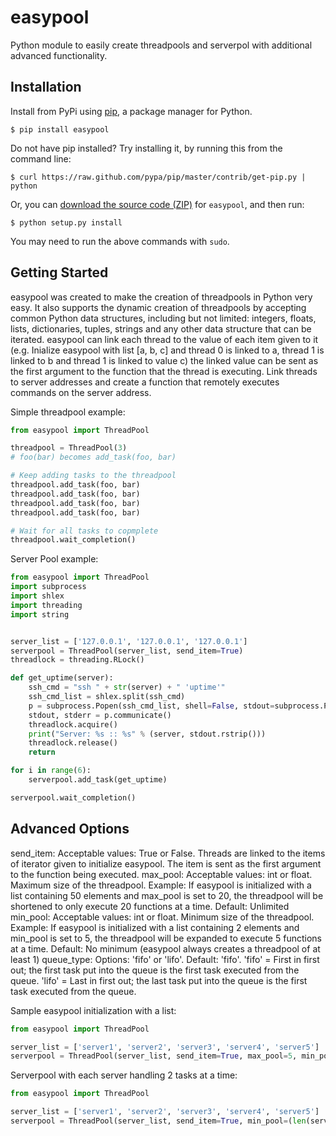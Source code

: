 easypool
========

Python module to easily create threadpools and serverpol with additional advanced functionality.

## Installation

Install from PyPi using [pip](http://www.pip-installer.org/en/latest/), a
package manager for Python.

    $ pip install easypool

Do not have pip installed? Try installing it, by running this from the command
line:

    $ curl https://raw.github.com/pypa/pip/master/contrib/get-pip.py | python

Or, you can [download the source code
(ZIP)](https://github.com/RobertLabonte/easypool/zipball/master "easypool
source code") for `easypool`, and then run:

    $ python setup.py install

You may need to run the above commands with `sudo`.

## Getting Started

easypool was created to make the creation of threadpools in Python very easy.  It
also supports the dynamic creation of threadpools by accepting common Python data
structures, including but not limited: integers, floats, lists, dictionaries, tuples,
strings and any other data structure that can be iterated.  easypool can link each
thread to the value of each item given to it (e.g. Inialize easypool with list
[a, b, c] and thread 0 is linked to a, thread 1 is linked to b and thread 1 is linked
to value c) the linked value can be sent as the first argument to the function that 
the thread is executing.  Link threads to server addresses and create a function 
that remotely executes commands on the server address. 

Simple threadpool example:
```python
from easypool import ThreadPool

threadpool = ThreadPool(3)
# foo(bar) becomes add_task(foo, bar)

# Keep adding tasks to the threadpool
threadpool.add_task(foo, bar)
threadpool.add_task(foo, bar)
threadpool.add_task(foo, bar)
threadpool.add_task(foo, bar)

# Wait for all tasks to copmplete
threadpool.wait_completion()
```

Server Pool example:
```python
from easypool import ThreadPool
import subprocess
import shlex
import threading
import string


server_list = ['127.0.0.1', '127.0.0.1', '127.0.0.1']
serverpool = ThreadPool(server_list, send_item=True)
threadlock = threading.RLock()

def get_uptime(server):
    ssh_cmd = "ssh " + str(server) + " 'uptime'"
    ssh_cmd_list = shlex.split(ssh_cmd)
    p = subprocess.Popen(ssh_cmd_list, shell=False, stdout=subprocess.PIPE, stderr=subprocess.PIPE)
    stdout, stderr = p.communicate()
    threadlock.acquire()
    print("Server: %s :: %s" % (server, stdout.rstrip()))
    threadlock.release()
    return

for i in range(6):
    serverpool.add_task(get_uptime)

serverpool.wait_completion()
```

## Advanced Options

send_item:   Acceptable values: True or False.  Threads are linked to the items of iterator given to 
             initialize easypool.  The item is sent as the first argument to the function being executed. 
max_pool:    Acceptable values: int or float.  Maximum size of the threadpool.  Example: If easypool is 
             initialized with a list containing 50 elements and max_pool is set to 20, the threadpool will 
             be shortened to only execute 20 functions at a time.  Default: Unlimited
min_pool:    Acceptable values: int or float.  Minimum size of the threadpool.  Example: If easypool is 
             initialized with a list containing 2 elements and min_pool is set to 5, the threadpool will 
             be expanded to execute 5 functions at a time.  Default: No minimum (easypool always creates a 
             threadpool of at least 1)
queue_type:  Options: 'fifo' or 'lifo'.  Default: 'fifo'.  'fifo' = First in first out; the first task 
             put into the queue is the first task executed from the queue.  'lifo' = Last in first out;
             the last task put into the queue is the first task executed from the queue.

Sample easypool initialization with a list:
```python
from easypool import ThreadPool

server_list = ['server1', 'server2', 'server3', 'server4', 'server5']
serverpool = ThreadPool(server_list, send_item=True, max_pool=5, min_pool=3, queue_type=lifo)
```

Serverpool with each server handling 2 tasks at a time:
```python
from easypool import ThreadPool

server_list = ['server1', 'server2', 'server3', 'server4', 'server5']
serverpool = ThreadPool(server_list, send_item=True, min_pool=(len(server_list)*2))
```
